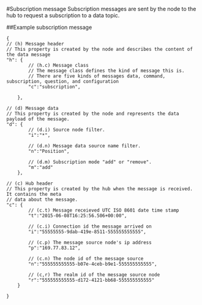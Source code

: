 ﻿#Subscription message
Subscription messages are sent by the node to the hub to request a subscription to a data topic.

##Example subscription message
 
	{
	// (h) Message header
	// This property is created by the node and describes the content of the data message
	"h": { 
			// (h.c) Message class
			// The message class defines the kind of message this is.
			// There are five kinds of messages data, command, subscription, question, and configuration
			"c":"subscription",

		},

	// (d) Message data
	// This property is created by the node and represents the data payload of the message.
	"d": {
			// (d.i) Source node filter.
			"i":"*",
			  
			// (d.n) Message data source name filter.    
			"n":"Position",

			// (d.m) Subscription mode "add" or "remove".
			"m":"add"
		},

	// (c) Hub header
	// This property is created by the hub when the message is received. It contains the meta
	// data about the message.
	"c": {
			// (c.t) Message receieved UTC ISO 8601 date time stamp 
			"t":"2015-06-08T16:25:56.506+00:00",

			// (c.i) Connection id the message arrived on
			"i":"55555555-9dab-419e-8511-555555555555",

			// (c.p) The message source node's ip address
			"p":"169.77.83.12",

			// (c.n) The node id of the message source
			"n":"555555555555-b07e-4ceb-b9e1-555555555555",

			// (c,r) The realm id of the message source node
			"r":"555555555555-d172-4121-bb68-555555555555"
		}
	
	}